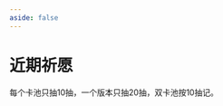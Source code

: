 ```yaml
---
aside: false
---
```

# 近期祈愿

每个卡池只抽10抽，一个版本只抽20抽，双卡池按10抽记。

<GenshinWish />

<script setup>
import GenshinWish from "../../.vitepress/components/genshin/Wish.vue";
</script>

